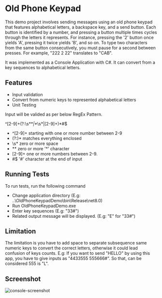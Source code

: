 
# Old Phone Keypad


This demo project involves sending messages using an old phone keypad that features alphabetical letters, a backspace key, and a send button. Each button is identified by a number, and pressing a button multiple times cycles through the letters it represents. For instance, pressing the '2' button once yields 'A', pressing it twice yields 'B', and so on. To type two characters from the same button consecutively, you must pause for a second between presses. For example, "222 2 22" translates to "CAB".

It was implemented as a Console Application with C#. It can convert from a key sequences to alphabetical letters.
## Features

- Input validation
- Convert from numeric keys to represented alphabetical letters
- Unit Testing

Input will be valided as per below RegEx Pattern.

^[2-9]+(?:\s*\**|\**\s*|[2-9]+)*#$

- ^[2-9]+   starting with one or more number between 2-9
- (?:)*     matches everything enclosed
- \s*       zero or more space
- \**       zero or more '*' character
- [2-9]+    one or more numbers between 2-9.
- #$        '#' character at the end of input


## Running Tests

To run tests, run the following command

- Change application directory 
(E.g: ..\OldPhoneKeypadDemo\bin\Release\net8.0\)
- Run OldPhoneKeypadDemo.exe
- Enter key sequences (E.g: "33#")
- Related output message will be displayed. (E.g: "E" for "33#")


## Limitation
The limitation is you have to add space to separate subsequence same numeric keys to convert the correct letters, otherwise it could lead confusion of keys counts. E.g: If you want to send "HELLO" by using this app, you have to give inputs as "4433555 555666#". So that, can be considered 555 is "L". 

## Screenshot
![console-screenshot](https://github.com/user-attachments/assets/87bd2ca4-ee3d-4ef3-8da2-63678ff306c3)



